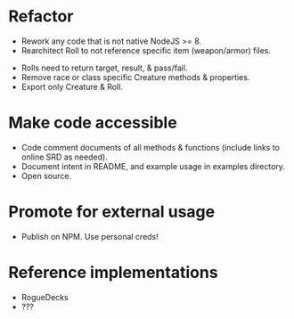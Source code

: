 # Refactor
+ Rework any code that is not native NodeJS >= 8.
+ Rearchitect Roll to not reference specific item (weapon/armor) files.
- Rolls need to return target, result, & pass/fail.
- Remove race or class specific Creature methods & properties.
- Export only Creature & Roll.

# Make code accessible
- Code comment documents of all methods & functions (include links to online SRD as needed).
- Document intent in README, and example usage in examples directory.
- Open source.

# Promote for external usage
- Publish on NPM. Use personal creds!

# Reference implementations
- RogueDecks
- ???
